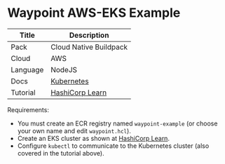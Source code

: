 # Waypoint AWS-EKS Example

|Title|Description|
|---|---|
|Pack|Cloud Native Buildpack|
|Cloud|AWS|
|Language|NodeJS|
|Docs|[Kubernetes](https://www.waypointproject.io/plugins/kubernetes)|
|Tutorial|[HashiCorp Learn](https://learn.hashicorp.com/tutorials/waypoint/get-started-kubernetes)|

Requirements:

- You must create an ECR registry named `waypoint-example` (or choose your own name and edit `waypoint.hcl`).
- Create an EKS cluster as shown at [HashiCorp Learn](https://learn.hashicorp.com/tutorials/terraform/eks?in=terraform/kubernetes).
- Configure `kubectl` to communicate to the Kubernetes cluster (also covered in the tutorial above).
